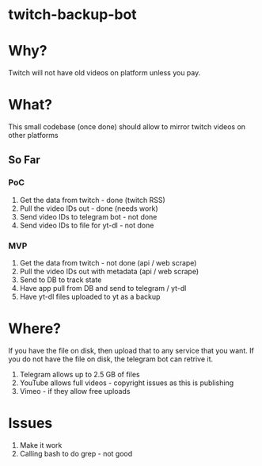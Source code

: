 # twitch-backup-bot

# Why?

Twitch will not have old videos on platform unless you pay.

# What?

This small codebase (once done) should allow to mirror twitch videos on other platforms

## So Far

### PoC
1. Get the data from twitch - done (twitch RSS)
2. Pull the video IDs out - done (needs work)
3. Send video IDs to telegram bot - not done
4. Send video IDs to file for yt-dl - not done

### MVP
1. Get the data from twitch - not done (api / web scrape)
2. Pull the video IDs out with metadata (api / web scrape)
3. Send to DB to track state
4. Have app pull from DB and send to telegram / yt-dl
5. Have yt-dl files uploaded to yt as a backup

# Where?
If you have the file on disk, then upload that to any service that you want. If you do not have the file on disk, the telegram bot can retrive it.

1. Telegram allows up to 2.5 GB of files
2. YouTube allows full videos - copyright issues as this is publishing
3. Vimeo - if they allow free uploads 

# Issues

1. Make it work
2. Calling bash to do grep - not good

